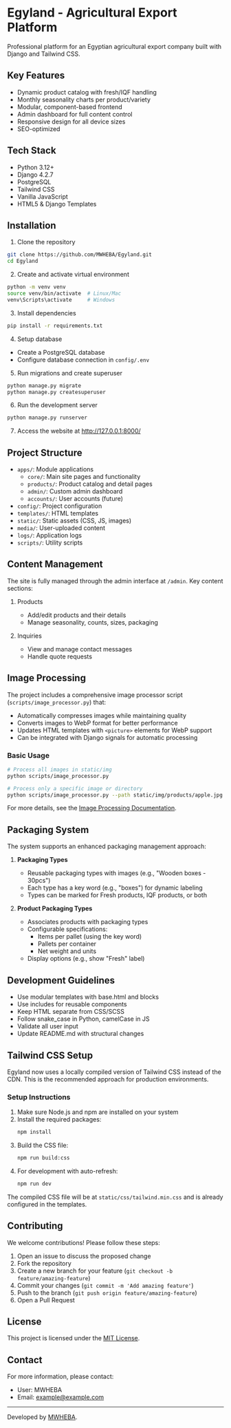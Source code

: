 # Egyland - Agricultural Export Platform

Professional platform for an Egyptian agricultural export company built with Django and Tailwind CSS.

## Key Features

- Dynamic product catalog with fresh/IQF handling
- Monthly seasonality charts per product/variety
- Modular, component-based frontend
- Admin dashboard for full content control
- Responsive design for all device sizes
- SEO-optimized

## Tech Stack

- Python 3.12+
- Django 4.2.7
- PostgreSQL
- Tailwind CSS
- Vanilla JavaScript
- HTML5 & Django Templates

## Installation

1. Clone the repository
```bash
git clone https://github.com/MWHEBA/Egyland.git
cd Egyland
```

2. Create and activate virtual environment
```bash
python -m venv venv
source venv/bin/activate  # Linux/Mac
venv\Scripts\activate     # Windows
```

3. Install dependencies
```bash
pip install -r requirements.txt
```

4. Setup database
- Create a PostgreSQL database
- Configure database connection in `config/.env`

5. Run migrations and create superuser
```bash
python manage.py migrate
python manage.py createsuperuser
```

6. Run the development server
```bash
python manage.py runserver
```

7. Access the website at http://127.0.0.1:8000/

## Project Structure

- `apps/`: Module applications
  - `core/`: Main site pages and functionality
  - `products/`: Product catalog and detail pages
  - `admin/`: Custom admin dashboard
  - `accounts/`: User accounts (future)
- `config/`: Project configuration
- `templates/`: HTML templates
- `static/`: Static assets (CSS, JS, images)
- `media/`: User-uploaded content
- `logs/`: Application logs
- `scripts/`: Utility scripts

## Content Management

The site is fully managed through the admin interface at `/admin`. Key content sections:

1. Products
   - Add/edit products and their details
   - Manage seasonality, counts, sizes, packaging

2. Inquiries
   - View and manage contact messages
   - Handle quote requests

## Image Processing

The project includes a comprehensive image processor script (`scripts/image_processor.py`) that:

- Automatically compresses images while maintaining quality
- Converts images to WebP format for better performance
- Updates HTML templates with `<picture>` elements for WebP support
- Can be integrated with Django signals for automatic processing

### Basic Usage

```bash
# Process all images in static/img
python scripts/image_processor.py

# Process only a specific image or directory
python scripts/image_processor.py --path static/img/products/apple.jpg
```

For more details, see the [Image Processing Documentation](scripts/README.md).

## Packaging System

The system supports an enhanced packaging management approach:

1. **Packaging Types**
   - Reusable packaging types with images (e.g., "Wooden boxes - 30pcs")
   - Each type has a key word (e.g., "boxes") for dynamic labeling
   - Types can be marked for Fresh products, IQF products, or both

2. **Product Packaging Types**
   - Associates products with packaging types
   - Configurable specifications:
     - Items per pallet (using the key word)
     - Pallets per container
     - Net weight and units
   - Display options (e.g., show "Fresh" label)

## Development Guidelines

- Use modular templates with base.html and blocks
- Use includes for reusable components
- Keep HTML separate from CSS/SCSS
- Follow snake_case in Python, camelCase in JS
- Validate all user input
- Update README.md with structural changes

## Tailwind CSS Setup

Egyland now uses a locally compiled version of Tailwind CSS instead of the CDN. This is the recommended approach for production environments.

### Setup Instructions

1. Make sure Node.js and npm are installed on your system
2. Install the required packages:
   ```bash
   npm install
   ```
3. Build the CSS file:
   ```bash
   npm run build:css
   ```
4. For development with auto-refresh:
   ```bash
   npm run dev
   ```

The compiled CSS file will be at `static/css/tailwind.min.css` and is already configured in the templates.

## Contributing

We welcome contributions! Please follow these steps:

1. Open an issue to discuss the proposed change
2. Fork the repository
3. Create a new branch for your feature (`git checkout -b feature/amazing-feature`)
4. Commit your changes (`git commit -m 'Add amazing feature'`)
5. Push to the branch (`git push origin feature/amazing-feature`)
6. Open a Pull Request

## License

This project is licensed under the [MIT License](LICENSE).

## Contact

For more information, please contact:
- User: MWHEBA
- Email: [example@example.com](mailto:example@example.com)

---

Developed by [MWHEBA](https://github.com/MWHEBA). 